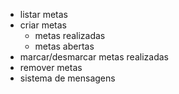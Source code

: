 - listar metas
- criar metas
    - metas realizadas
    - metas abertas
- marcar/desmarcar metas realizadas
- remover metas
- sistema de mensagens